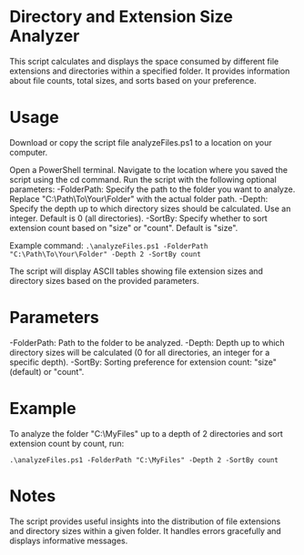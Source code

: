 # Directory and Extension Size Analyzer
This script calculates and displays the space consumed by different file extensions and directories within a specified folder. It provides information about file counts, total sizes, and sorts based on your preference.

# Usage
Download or copy the script file analyzeFiles.ps1 to a location on your computer.

Open a PowerShell terminal.
Navigate to the location where you saved the script using the cd command.
Run the script with the following optional parameters:
-FolderPath: Specify the path to the folder you want to analyze. Replace "C:\Path\To\Your\Folder" with the actual folder path.
-Depth: Specify the depth up to which directory sizes should be calculated. Use an integer. Default is 0 (all directories).
-SortBy: Specify whether to sort extension count based on "size" or "count". Default is "size".

Example command:
`.\analyzeFiles.ps1 -FolderPath "C:\Path\To\Your\Folder" -Depth 2 -SortBy count`

The script will display ASCII tables showing file extension sizes and directory sizes based on the provided parameters.

# Parameters
-FolderPath: Path to the folder to be analyzed.
-Depth: Depth up to which directory sizes will be calculated (0 for all directories, an integer for a specific depth).
-SortBy: Sorting preference for extension count: "size" (default) or "count".

# Example
To analyze the folder "C:\MyFiles" up to a depth of 2 directories and sort extension count by count, run:

`.\analyzeFiles.ps1 -FolderPath "C:\MyFiles" -Depth 2 -SortBy count`

# Notes
The script provides useful insights into the distribution of file extensions and directory sizes within a given folder.
It handles errors gracefully and displays informative messages.
